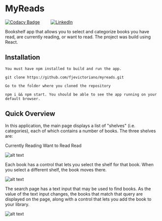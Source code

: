 # MyReads

[![Codacy Badge](https://app.codacy.com/project/badge/Grade/f13e39997a2245eabf01d76e2221c976)](https://www.codacy.com/gh/fespinosa-dev/myreads/dashboard?utm_source=github.com&amp;utm_medium=referral&amp;utm_content=fespinosa-dev/myreads&amp;utm_campaign=Badge_Grade)
&nbsp; &nbsp; &nbsp; &nbsp;
[![LinkedIn](https://img.shields.io/badge/LinkedIn-0077B6?s&logo=linkedin&logoColor=white)](https://www.linkedin.com/in/fjevictoriano/)



Bookshelf app that allows you to select and categorize books you have read, are currently reading, or want to read. The project was build using React.

## Installation
```
You must have npm installed to build and run the app.

git clone https://github.com/fjevictoriano/myreads.git

Go to the folder where you cloned the repository

npm i && npm start. You should be able to see the app running on your default browser. 

```

## Quick Overview

In this application, the main page displays a list of "shelves" (i.e. categories), each of which contains a number of books. The three shelves are:

Currently Reading
Want to Read
Read

![alt text](https://d17h27t6h515a5.cloudfront.net/topher/2017/May/590c0f12_react-project1-a/react-project1-a.png "main page showing the shelves")


Each book has a control that lets you select the shelf for that book. When you select a different shelf, the book moves there. 


![alt text](https://d17h27t6h515a5.cloudfront.net/topher/2017/May/590c0f26_react-project1-b/react-project1-b.png "")

The search page has a text input that may be used to find books. As the value of the text input changes, the books that match that query are displayed on the page, along with a control that lets you add the book to your library.

![alt text](https://d17h27t6h515a5.cloudfront.net/topher/2017/December/5a3c22b9_screen-shot-2017-12-21-at-1.06.59-pm/screen-shot-2017-12-21-at-1.06.59-pm.png "")

